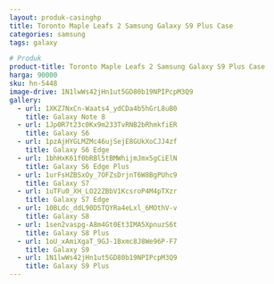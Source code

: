 ```yaml
---
layout: produk-casinghp
title: Toronto Maple Leafs 2 Samsung Galaxy S9 Plus Case
categories: samsung
tags: galaxy

# Produk
product-title: Toronto Maple Leafs 2 Samsung Galaxy S9 Plus Case
harga: 90000
sku: hn-5448
image-drive: 1N1lwWs42jHn1ut5GD80b19NPIPcpM3Q9
gallery:
  - url: 1XKZ7NxCn-Waats4_ydCDa4b5hGrL8uB0
    title: Galaxy Note 8
  - url: 1Jp0R7t23c0Kx9m233TvRNB2bRhmkfiER
    title: Galaxy S6
  - url: 1pzAjHYGLMZMc46ujSejE8GUkXoCJJ4zf
    title: Galaxy S6 Edge
  - url: 1bhHxK61f0bRBl5tBMWhijmJmx5gCiElN
    title: Galaxy S6 Edge Plus
  - url: 1urFsHZBSxOy_7OFZsDrjnT6W8BgPUhc9
    title: Galaxy S7
  - url: 1uTFu0_XH_LO22ZBbV1KcsroP4M4pTXzr
    title: Galaxy S7 Edge
  - url: 10BLdc_ddL90D5TQYRa4eLxl_6MOthV-v
    title: Galaxy S8
  - url: 1sen2vaspg-A8m4Gt0Et3IMA5XpnuzS6t
    title: Galaxy S8 Plus
  - url: 1oU_xAmiXgaT_9GJ-1Bxmc8J8We96P-F7
    title: Galaxy S9
  - url: 1N1lwWs42jHn1ut5GD80b19NPIPcpM3Q9
    title: Galaxy S9 Plus
---
```


